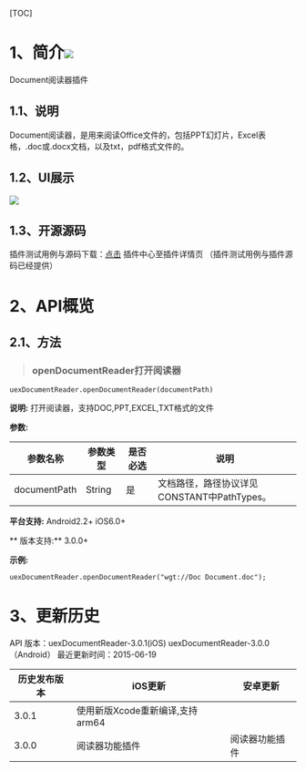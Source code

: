 ﻿[TOC]

# 1、简介[![](http://appcan-download.oss-cn-beijing.aliyuncs.com/%E5%85%AC%E6%B5%8B%2Fgf.png)]() 
Document阅读器插件

## 1.1、说明
Document阅读器，是用来阅读Office文件的，包括PPT幻灯片，Excel表格，.doc或.docx文档，以及txt，pdf格式文件的。

## 1.2、UI展示

 ![](http://newdocx.appcan.cn/docximg/144935q2015t7a4a.jpg)  

## 1.3、开源源码
插件测试用例与源码下载：[点击](http://plugin.appcan.cn/details.html?id=168_index) 插件中心至插件详情页 （插件测试用例与插件源码已经提供）

# 2、API概览

## 2.1、方法

> ### openDocumentReader打开阅读器

`uexDocumentReader.openDocumentReader(documentPath)`

**说明:**
打开阅读器，支持DOC,PPT,EXCEL,TXT格式的文件

**参数:**
 
|  参数名称 | 参数类型  | 是否必选  |  说明 |
| ------------ | ------------ | ------------ | ------------ |
| documentPath | String | 是 | 文档路径，路径协议详见CONSTANT中PathTypes。 |

**平台支持:**
Android2.2+
iOS6.0+

** 版本支持:**
3.0.0+

**示例:**

```
uexDocumentReader.openDocumentReader("wgt://Doc Document.doc");
```

# 3、更新历史

API 版本：uexDocumentReader-3.0.1(iOS) uexDocumentReader-3.0.0（Android）
最近更新时间：2015-06-19
 
|  历史发布版本 | iOS更新  | 安卓更新  |
| ------------ | ------------ | ------------ |
| 3.0.1  | 使用新版Xcode重新编译,支持arm64  |  |
| 3.0.0  | 阅读器功能插件  | 阅读器功能插件|
